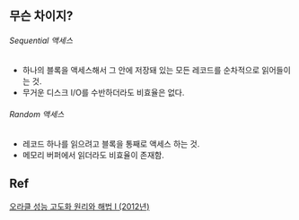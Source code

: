 ## 무슨 차이지?

###### Sequential 액세스

- 하나의 블록을 액세스해서 그 안에 저장돼 있는 모든 레코드를 순차적으로 읽어들이는 것.
- 무거운 디스크 I/O를 수반하더라도 비효율은 없다.

###### Random 액세스

- 레코드 하나를 읽으려고 블록을 통째로 액세스 하는 것.
- 메모리 버퍼에서 읽더라도 비효율이 존재함.

## Ref

[오라클 성능 고도화 원리와 해법 I (2012년)](http://www.gurubee.net/lecture/3117)